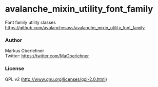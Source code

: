 # avalanche_mixin_utility_font_family
Font family utility classes  
https://github.com/avalanchesass/avalanche_mixin_utility_font_family

### Author
Markus Oberlehner  
Twitter: https://twitter.com/MaOberlehner

### License
GPL v2 (http://www.gnu.org/licenses/gpl-2.0.html)
